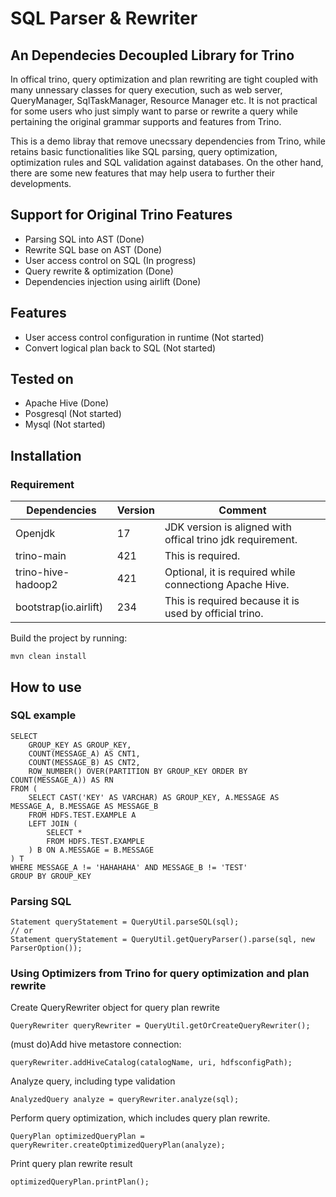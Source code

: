 #  SQL Parser & Rewriter
## An Dependecies Decoupled Library for Trino
In offical trino, query optimization and plan rewriting are tight coupled with many unnessary classes for query execution, such as web server, QueryManager, SqlTaskManager, Resource Manager etc. It is not practical for some users who just simply want to parse or rewrite a query while pertaining the original grammar supports and features from Trino.

This is a demo libray that remove unecssary dependencies from Trino, while retains basic functionalities like SQL parsing, query optimization, optimization rules and SQL validation against databases. On the other hand, there are some new features that may help usera to further their developments.

## Support for Original Trino Features
- Parsing SQL into AST (Done)
- Rewrite SQL base on AST (Done)
- User access control on SQL (In progress)
- Query rewrite & optimization (Done)
- Dependencies injection using airlift (Done)

## Features
- User access control configuration in runtime (Not started)
- Convert logical plan back to SQL (Not started)

## Tested on
- Apache Hive (Done)
- Posgresql (Not started)
- Mysql (Not started)

## Installation
### Requirement
| Dependencies          | Version | Comment                                                    |
|-----------------------|---------|------------------------------------------------------------|
| Openjdk               | 17      | JDK version is aligned with offical trino jdk requirement. |
| trino-main            | 421     | This is required.                                          |
| trino-hive-hadoop2    | 421     | Optional, it is required while connectiong Apache Hive.    |
| bootstrap(io.airlift) | 234     | This is required because it is used by official trino.     |

Build the project by running:
```
mvn clean install
```

## How to use
### SQL example
```
SELECT
    GROUP_KEY AS GROUP_KEY,
    COUNT(MESSAGE_A) AS CNT1,
    COUNT(MESSAGE_B) AS CNT2,
    ROW_NUMBER() OVER(PARTITION BY GROUP_KEY ORDER BY COUNT(MESSAGE_A)) AS RN
FROM (
    SELECT CAST('KEY' AS VARCHAR) AS GROUP_KEY, A.MESSAGE AS MESSAGE_A, B.MESSAGE AS MESSAGE_B
    FROM HDFS.TEST.EXAMPLE A
    LEFT JOIN (
        SELECT *
        FROM HDFS.TEST.EXAMPLE
    ) B ON A.MESSAGE = B.MESSAGE
) T
WHERE MESSAGE_A != 'HAHAHAHA' AND MESSAGE_B != 'TEST'
GROUP BY GROUP_KEY
```
### Parsing SQL
```
Statement queryStatement = QueryUtil.parseSQL(sql);
// or
Statement queryStatement = QueryUtil.getQueryParser().parse(sql, new ParserOption());
```
### Using Optimizers from Trino for query optimization and plan rewrite
Create QueryRewriter object for query plan rewrite
```
QueryRewriter queryRewriter = QueryUtil.getOrCreateQueryRewriter();
```

(must do)Add hive metastore connection:
```
queryRewriter.addHiveCatalog(catalogName, uri, hdfsconfigPath);
```
Analyze query, including type validation
```
AnalyzedQuery analyze = queryRewriter.analyze(sql);
```
Perform query optimization, which includes query plan rewrite.
```
QueryPlan optimizedQueryPlan = queryRewriter.createOptimizedQueryPlan(analyze);
```
Print query plan rewrite result
```
optimizedQueryPlan.printPlan();
```